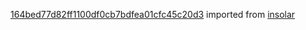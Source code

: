 [164bed77d82ff1100df0cb7bdfea01cfc45c20d3](https://github.com/insolar/insolar/commit/164bed77d82ff1100df0cb7bdfea01cfc45c20d3) imported from [insolar](https://github.com/insolar/insolar)
